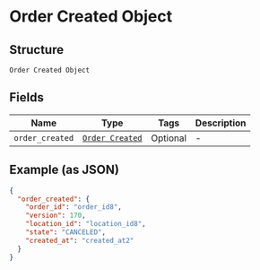 
# Order Created Object

## Structure

`Order Created Object`

## Fields

| Name | Type | Tags | Description |
|  --- | --- | --- | --- |
| `order_created` | [`Order Created`](/doc/models/order-created.md) | Optional | - |

## Example (as JSON)

```json
{
  "order_created": {
    "order_id": "order_id8",
    "version": 170,
    "location_id": "location_id8",
    "state": "CANCELED",
    "created_at": "created_at2"
  }
}
```

